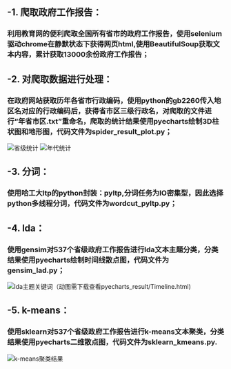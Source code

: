 ## -1. 爬取政府工作报告：
### 利用教育网的便利爬取全国所有省市的政府工作报告，使用selenium驱动chrome在静默状态下获得网页html,使用BeautifulSoup获取文本内容，累计获取13000余份政府工作报告；

## -2. 对爬取数据进行处理：
### 在政府网站获取历年各省市行政编码，使用python的gb2260传入地区名对应的行政编码后，获得省市区三级行政名，对爬取的文件进行“年省市区.txt”重命名，爬取的统计结果使用pyecharts绘制3D柱状图和地形图，代码文件为spider_result_plot.py；
![省级统计](https://github.com/xhlgogo/Chinese-NLP-Newcomer/blob/master/pyecharts_result/%E6%94%BF%E5%BA%9C%E5%B7%A5%E4%BD%9C%E6%8A%A5%E5%91%8A%E7%9C%81%E7%BA%A7%E7%BB%9F%E8%AE%A1.png)
![年代统计](https://github.com/xhlgogo/Chinese-NLP-Newcomer/blob/master/pyecharts_result/%E6%94%BF%E5%BA%9C%E6%8A%A5%E5%91%8A%E5%B9%B4%E4%BB%A3%E7%BB%9F%E8%AE%A1.png)

## -3. 分词：
### 使用哈工大ltp的python封装：pyltp,分词任务为IO密集型，因此选择python多线程分词，代码文件为wordcut_pyltp.py；

## -4. lda：
### 使用gensim对537个省级政府工作报告进行lda文本主题分类，分类结果使用pyecharts绘制时间线散点图，代码文件为gensim_lad.py；
![lda主题关键词（动图需下载查看pyecharts_result/Timeline.html)](https://github.com/xhlgogo/Chinese-NLP-Newcomer/blob/master/pyecharts_result/gensim_lad.png)

## -5. k-means：
### 使用sklearn对537个省级政府工作报告进行k-means文本聚类，分类结果使用pyecharts二维散点图，代码文件为sklearn_kmeans.py.
![k-means聚类结果](https://github.com/xhlgogo/Chinese-NLP-Newcomer/blob/master/pyecharts_result/k-means%E8%81%9A%E7%B1%BB.png)
